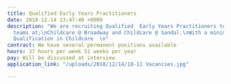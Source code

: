 ```yaml
---
title: Qualified Early Years Practitioners
date: 2018-12-14 13:47:40 +0000
description: "We are recruiting Qualified  Early Years Practitioners to join our existing
  teams at;\nChildcare @ Broadway and Childcare @ Sandal.\nWith a minimum Level 2
  Qualification in Childcare  \n"
contract: We have several permanent positions available
hours: 37 hours per week 51 weeks per year
pay: Will be discussed at interview
application_link: "/uploads/2018/12/14/18-11 Vacancies.jpg"

---
```

